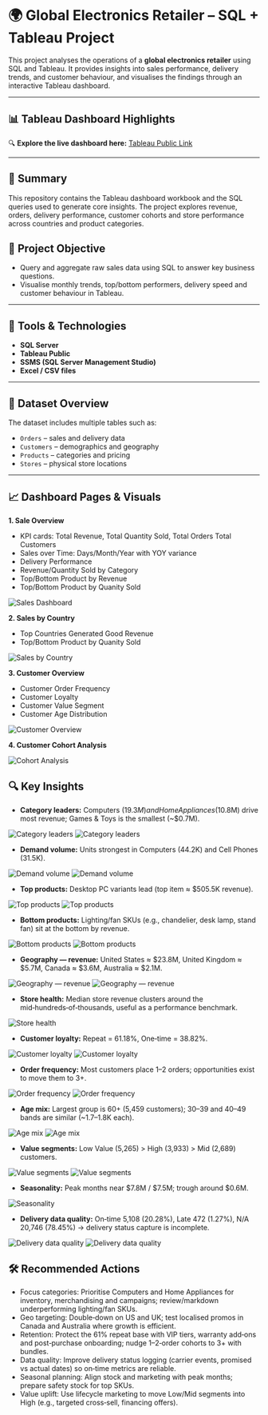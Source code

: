 # 🌍 Global Electronics Retailer – SQL + Tableau Project

This project analyses the operations of a **global electronics retailer** using SQL and Tableau. It provides insights into sales performance, delivery trends, and customer behaviour, and visualises the findings through an interactive Tableau dashboard.

---

## 📊 Tableau Dashboard Highlights

🔍 **Explore the live dashboard here:** [Tableau Public Link](https://public.tableau.com/app/profile/jamie.chau/vizzes)

---

## 📌 Summary

This repository contains the Tableau dashboard workbook and the SQL queries used to generate core insights. The project explores revenue, orders, delivery performance, customer cohorts and store performance across countries and product categories.

## 🎯 Project Objective

- Query and aggregate raw sales data using SQL to answer key business questions.
- Visualise monthly trends, top/bottom performers, delivery speed and customer behaviour in Tableau.

---

## 🧰 Tools & Technologies

- **SQL Server**  
- **Tableau Public**  
- **SSMS (SQL Server Management Studio)**  
- **Excel / CSV files**

---

## 📁 Dataset Overview

The dataset includes multiple tables such as:

- `Orders` – sales and delivery data  
- `Customers` – demographics and geography  
- `Products` – categories and pricing  
- `Stores` – physical store locations  

---

## 📈  Dashboard Pages & Visuals

**1. Sale Overview** 

   - KPI cards: Total Revenue,  Total Quantity Sold, Total Orders Total Customers
   - Sales over Time: Days/Month/Year with YOY variance
   - Delivery Performance
   - Revenue/Quantity Sold by Category
   - Top/Bottom Product by Revenue
   - Top/Bottom Product by Quanity Sold

![Sales Dashboard](assets/Dashboard-Pages-&-Visuals/sales-dashboard-2.png)

**2. Sales by Country**

   - Top Countries Generated Good Revenue
   - Top/Bottom Product by Quanity Sold

![Sales by Country](assets/Dashboard-Pages-&-Visuals/sales-by-country-2.png)
   
**3. Customer Overview**

   - Customer Order Frequency
   - Customer Loyalty
   - Customer Value Segment
   - Customer Age Distribution

![Customer Overview](assets/Dashboard-Pages-&-Visuals/customers-overview-2.png)

**4. Customer Cohort Analysis**

![Cohort Analysis](assets/Dashboard-Pages-&-Visuals/cohort-analysis-2.png)

     
## 🔍 Key Insights
     
- **Category leaders:** Computers ($19.3M) and Home Appliances ($10.8M) drive most revenue; Games & Toys is the smallest (~$0.7M).

![Category leaders](assets/Key-Insights/category-leaders.png) ![Category leaders](assets/Key-Insights/category-leaders-sql.png)

- **Demand volume:** Units strongest in Computers (44.2K) and Cell Phones (31.5K).

![Demand volume](assets/Key-Insights/demand-volume.png) ![Demand volume](assets/Key-Insights/demand-volume-sql.png)

- **Top products:** Desktop PC variants lead (top item ≈ $505.5K revenue).

![Top products](assets/Key-Insights/top-products.png) ![Top products](assets/Key-Insights/top-products-sql.png)

- **Bottom products:** Lighting/fan SKUs (e.g., chandelier, desk lamp, stand fan) sit at the bottom by revenue.

![Bottom products](assets/Key-Insights/bottom-products.png) ![Bottom products](assets/Key-Insights/bottom-products-sql.png)

- **Geography — revenue:** United States ≈ $23.8M, United Kingdom ≈ $5.7M, Canada ≈ $3.6M, Australia ≈ $2.1M.

![Geography — revenue](assets/Key-Insights/geography-revenue.png) ![Geography — revenue](assets/Key-Insights/geography-revenue-sql.png)

- **Store health:** Median store revenue clusters around the mid‑hundreds‑of‑thousands, useful as a performance benchmark.

![Store health](assets/Key-Insights/store-health.png) 

- **Customer loyalty:** Repeat = 61.18%, One‑time = 38.82%.

![Customer loyalty](assets/Key-Insights/customer-loyalty.png) ![Customer loyalty](assets/Key-Insights/customer-loyalty-sql.png)

- **Order frequency:** Most customers place 1–2 orders; opportunities exist to move them to 3+.

![Order frequency](assets/Key-Insights/order-frequency.png) ![Order frequency](assets/Key-Insights/order-frequency-sql.png)

- **Age mix:** Largest group is 60+ (5,459 customers); 30–39 and 40–49 bands are similar (~1.7–1.8K each).

![Age mix](assets/Key-Insights/age-mix.png) ![Age mix](assets/Key-Insights/age-mix-sql.png)

- **Value segments:** Low Value (5,265) > High (3,933) > Mid (2,689) customers.

![Value segments](assets/Key-Insights/value-segments.png) ![Value segments](assets/Key-Insights/value-segments-sql.png)

- **Seasonality:** Peak months near $7.8M / $7.5M; trough around $0.6M.

![Seasonality](assets/Key-Insights/Seasonality.png) 

- **Delivery data quality:** On‑time 5,108 (20.28%), Late 472 (1.27%), N/A 20,746 (78.45%) → delivery status capture is incomplete.

![Delivery data quality](assets/Key-Insights/delivery-data-quality.png) ![Delivery data quality](assets/Key-Insights/delivery-data-quality-sql.png)

## 🛠️ Recommended Actions

- Focus categories: Prioritise Computers and Home Appliances for inventory, merchandising and campaigns; review/markdown underperforming lighting/fan SKUs.
- Geo targeting: Double‑down on US and UK; test localised promos in Canada and Australia where growth is efficient.
- Retention: Protect the 61% repeat base with VIP tiers, warranty add‑ons and post‑purchase onboarding; nudge 1–2‑order cohorts to 3+ with bundles.
- Data quality: Improve delivery status logging (carrier events, promised vs actual dates) so on‑time metrics are reliable.
- Seasonal planning: Align stock and marketing with peak months; prepare safety stock for top SKUs.
- Value uplift: Use lifecycle marketing to move Low/Mid segments into High (e.g., targeted cross‑sell, financing offers).
